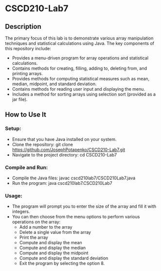 # CSCD210-Lab7
## Description
The primary focus of this lab is to demonstrate various array manipulation techniques and statistical calculations using Java.
The key components of this repository include:

- Provides a menu-driven program for array operations and statistical calculations.
- Contains methods for creating, filling, adding to, deleting from, and printing arrays.
- Provides methods for computing statistical measures such as mean, median, midpoint, and standard deviation.
- Contains methods for reading user input and displaying the menu.
- Includes a method for sorting arrays using selection sort (provided as a jar file).

## How to Use It
### Setup:
- Ensure that you have Java installed on your system.
- Clone the repository: git clone https://github.com/JosephPotapenko/CSCD210-Lab7.git
- Navigate to the project directory: cd CSCD210-Lab7
### Compile and Run:
- Compile the Java files: javac cscd210lab7/CSCD210Lab7.java
- Run the program: java cscd210lab7.CSCD210Lab7
### Usage:
- The program will prompt you to enter the size of the array and fill it with integers.
- You can then choose from the menu options to perform various operations on the array:
    - Add a number to the array
    - Delete a single value from the array
    - Print the array
    - Compute and display the mean
    - Compute and display the median
    - Compute and display the midpoint
    - Compute and display the standard deviation
    - Exit the program by selecting the option 8.
